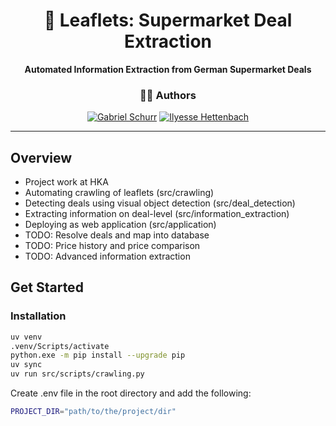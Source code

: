 <!-- HEADER -->
<h1 align="center">🛒 Leaflets: Supermarket Deal Extraction</h1>

<p align="center">
    <strong>Automated Information Extraction from German Supermarket Deals</strong>  
</p>

<p align="center">
    <!-- <img src="https://img.shields.io/badge/Status-Active-brightgreen.svg" alt="Project Status" />
    <img src="https://img.shields.io/badge/OCR-Enabled-blue.svg" alt="OCR Enabled" />
    <img src="https://img.shields.io/badge/License-MIT-lightgrey.svg" alt="License" /> -->
</p>

<!-- AUTHORS -->
<h3 align="center">👨‍💻 Authors</h3>
<p align="center">
    <a href="https://github.com/Gabriel9753"><img src="https://img.shields.io/badge/GitHub-Gabriel-blue?logo=github" alt="Gabriel Schurr" /></a>
    <a href="https://github.com/ilyii"><img src="https://img.shields.io/badge/GitHub-Ilyesse-blue?logo=github" alt="Ilyesse Hettenbach" /></a>
</p>

---

## Overview
- Project work at HKA
- Automating crawling of leaflets (src/crawling)
- Detecting deals using visual object detection (src/deal_detection)
- Extracting information on deal-level (src/information_extraction)
- Deploying as web application (src/application)
- TODO: Resolve deals and map into database
- TODO: Price history and price comparison
- TODO: Advanced information extraction

## Get Started

### Installation

```bash
uv venv
.venv/Scripts/activate
python.exe -m pip install --upgrade pip
uv sync
uv run src/scripts/crawling.py
```

Create .env file in the root directory and add the following:

```bash
PROJECT_DIR="path/to/the/project/dir"
```